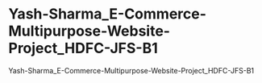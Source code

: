 # Yash-Sharma_E-Commerce-Multipurpose-Website-Project_HDFC-JFS-B1
Yash-Sharma_E-Commerce-Multipurpose-Website-Project_HDFC-JFS-B1
